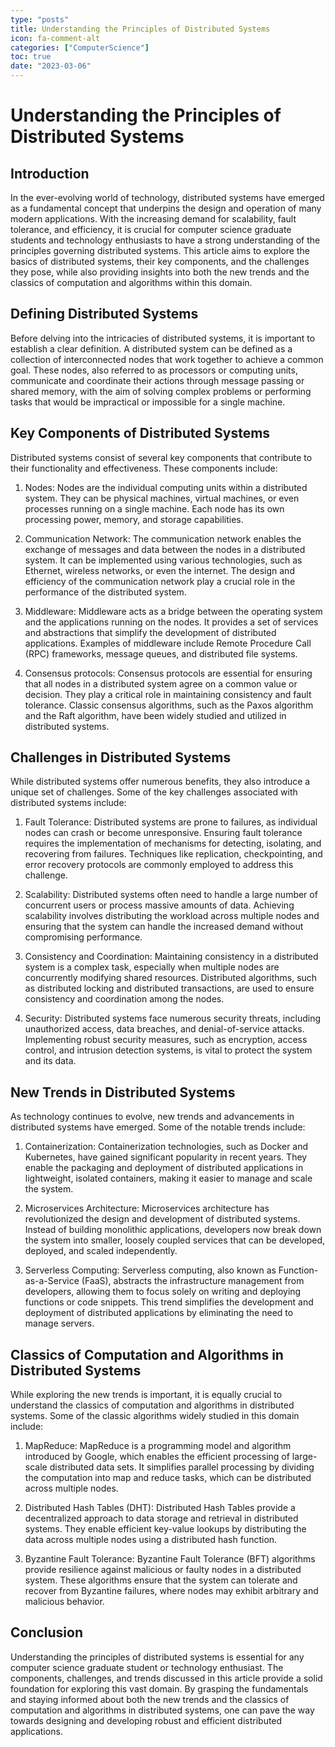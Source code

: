 ```yaml
---
type: "posts"
title: Understanding the Principles of Distributed Systems
icon: fa-comment-alt
categories: ["ComputerScience"]
toc: true
date: "2023-03-06"
---
```




# Understanding the Principles of Distributed Systems

## Introduction

In the ever-evolving world of technology, distributed systems have emerged as a fundamental concept that underpins the design and operation of many modern applications. With the increasing demand for scalability, fault tolerance, and efficiency, it is crucial for computer science graduate students and technology enthusiasts to have a strong understanding of the principles governing distributed systems. This article aims to explore the basics of distributed systems, their key components, and the challenges they pose, while also providing insights into both the new trends and the classics of computation and algorithms within this domain.

## Defining Distributed Systems

Before delving into the intricacies of distributed systems, it is important to establish a clear definition. A distributed system can be defined as a collection of interconnected nodes that work together to achieve a common goal. These nodes, also referred to as processors or computing units, communicate and coordinate their actions through message passing or shared memory, with the aim of solving complex problems or performing tasks that would be impractical or impossible for a single machine.

## Key Components of Distributed Systems

Distributed systems consist of several key components that contribute to their functionality and effectiveness. These components include:

1. Nodes: Nodes are the individual computing units within a distributed system. They can be physical machines, virtual machines, or even processes running on a single machine. Each node has its own processing power, memory, and storage capabilities.

2. Communication Network: The communication network enables the exchange of messages and data between the nodes in a distributed system. It can be implemented using various technologies, such as Ethernet, wireless networks, or even the internet. The design and efficiency of the communication network play a crucial role in the performance of the distributed system.

3. Middleware: Middleware acts as a bridge between the operating system and the applications running on the nodes. It provides a set of services and abstractions that simplify the development of distributed applications. Examples of middleware include Remote Procedure Call (RPC) frameworks, message queues, and distributed file systems.

4. Consensus protocols: Consensus protocols are essential for ensuring that all nodes in a distributed system agree on a common value or decision. They play a critical role in maintaining consistency and fault tolerance. Classic consensus algorithms, such as the Paxos algorithm and the Raft algorithm, have been widely studied and utilized in distributed systems.

## Challenges in Distributed Systems

While distributed systems offer numerous benefits, they also introduce a unique set of challenges. Some of the key challenges associated with distributed systems include:

1. Fault Tolerance: Distributed systems are prone to failures, as individual nodes can crash or become unresponsive. Ensuring fault tolerance requires the implementation of mechanisms for detecting, isolating, and recovering from failures. Techniques like replication, checkpointing, and error recovery protocols are commonly employed to address this challenge.

2. Scalability: Distributed systems often need to handle a large number of concurrent users or process massive amounts of data. Achieving scalability involves distributing the workload across multiple nodes and ensuring that the system can handle the increased demand without compromising performance.

3. Consistency and Coordination: Maintaining consistency in a distributed system is a complex task, especially when multiple nodes are concurrently modifying shared resources. Distributed algorithms, such as distributed locking and distributed transactions, are used to ensure consistency and coordination among the nodes.

4. Security: Distributed systems face numerous security threats, including unauthorized access, data breaches, and denial-of-service attacks. Implementing robust security measures, such as encryption, access control, and intrusion detection systems, is vital to protect the system and its data.

## New Trends in Distributed Systems

As technology continues to evolve, new trends and advancements in distributed systems have emerged. Some of the notable trends include:

1. Containerization: Containerization technologies, such as Docker and Kubernetes, have gained significant popularity in recent years. They enable the packaging and deployment of distributed applications in lightweight, isolated containers, making it easier to manage and scale the system.

2. Microservices Architecture: Microservices architecture has revolutionized the design and development of distributed systems. Instead of building monolithic applications, developers now break down the system into smaller, loosely coupled services that can be developed, deployed, and scaled independently.

3. Serverless Computing: Serverless computing, also known as Function-as-a-Service (FaaS), abstracts the infrastructure management from developers, allowing them to focus solely on writing and deploying functions or code snippets. This trend simplifies the development and deployment of distributed applications by eliminating the need to manage servers.

## Classics of Computation and Algorithms in Distributed Systems

While exploring the new trends is important, it is equally crucial to understand the classics of computation and algorithms in distributed systems. Some of the classic algorithms widely studied in this domain include:

1. MapReduce: MapReduce is a programming model and algorithm introduced by Google, which enables the efficient processing of large-scale distributed data sets. It simplifies parallel processing by dividing the computation into map and reduce tasks, which can be distributed across multiple nodes.

2. Distributed Hash Tables (DHT): Distributed Hash Tables provide a decentralized approach to data storage and retrieval in distributed systems. They enable efficient key-value lookups by distributing the data across multiple nodes using a distributed hash function.

3. Byzantine Fault Tolerance: Byzantine Fault Tolerance (BFT) algorithms provide resilience against malicious or faulty nodes in a distributed system. These algorithms ensure that the system can tolerate and recover from Byzantine failures, where nodes may exhibit arbitrary and malicious behavior.

## Conclusion

Understanding the principles of distributed systems is essential for any computer science graduate student or technology enthusiast. The components, challenges, and trends discussed in this article provide a solid foundation for exploring this vast domain. By grasping the fundamentals and staying informed about both the new trends and the classics of computation and algorithms in distributed systems, one can pave the way towards designing and developing robust and efficient distributed applications.